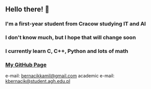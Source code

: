 ## Hello there! 👋

### I'm a first-year student from Cracow studying IT and AI
### I don't know much, but I hope that will change soon
### I currently learn C, C++, Python and lots of math

### [My GitHub Page](https://kamilb28.github.io/KamilBernacik.github.io)

e-mail: bernacikkamil@gmail.com
academic e-mail: kbernacik@student.agh.edu.pl
